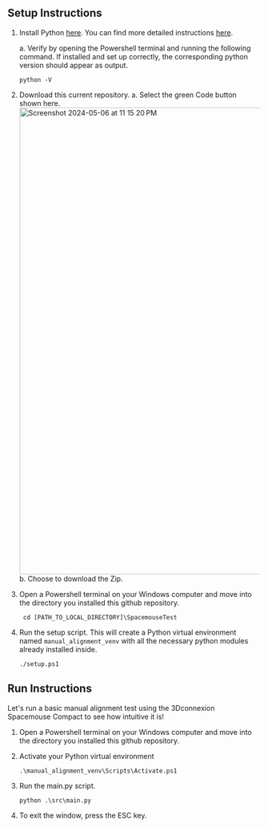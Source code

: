 ## Setup Instructions
1. Install Python [here](https://www.python.org/downloads/). You can find more detailed instructions [here](https://www.digitalocean.com/community/tutorials/install-python-windows-10).
    
    a. Verify by opening the Powershell terminal and running the following command. If installed and set up correctly, the corresponding python version should appear as output.

    ```
    python -V
    ```
2. Download this current repository.
   a. Select the green Code button shown here.
    <img width="931" alt="Screenshot 2024-05-06 at 11 15 20 PM" src="https://github.com/2-75-proton-therapy-team/SpacemouseTest/assets/23321889/490bde7d-23f4-42ea-a19a-31b3f3b1c12e">
   b. Choose to download the Zip.  

4. Open a Powershell terminal on your Windows computer and move into the directory you installed this github repository.

   ```
    cd [PATH_TO_LOCAL_DIRECTORY]\SpacemouseTest
    ```
5. Run the setup script. This will create a Python virtual environment named `manual_alignment_venv` with all the necessary python modules already installed inside.  
    ```
    ./setup.ps1
    ```

## Run Instructions

Let's run a basic manual alignment test using the 3Dconnexion Spacemouse Compact to see how intuitive it is!

1. Open a Powershell terminal on your Windows computer and move into the directory you installed this github repository.

2. Activate your Python virtual environment
    ```
    .\manual_alignment_venv\Scripts\Activate.ps1
    ```
3. Run the main.py script.
    ```
    python .\src\main.py
    ```
4. To exit the window, press the ESC key.


